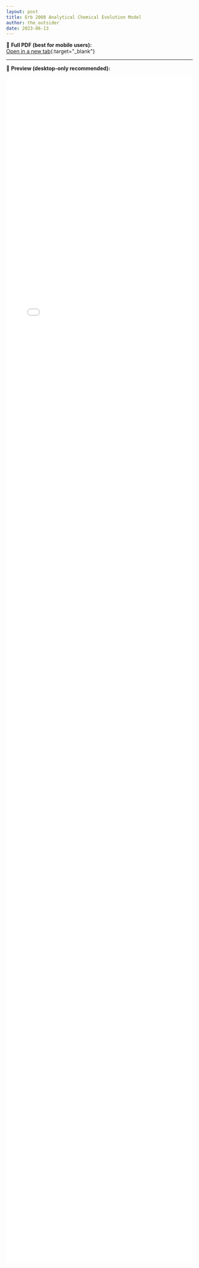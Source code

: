 ```yaml
---
layout: post
title: Erb 2008 Analytical Chemical Evolution Model
author: the_outsider
date: 2023-06-13
---
```


📄 **Full PDF (best for mobile users):**  
[Open in a new tab]( /assets/post_pdf/Erb_08_chemical_evolution_model.pdf ){:target="_blank"}

---

📄 **Preview (desktop-only recommended):**

<div style="width: 100%; height: 80vh; overflow: auto; -webkit-overflow-scrolling: touch;">
  <iframe 
    src="/assets/post_pdf/Erb_08_chemical_evolution_model.pdf" 
    style="width: 100%; height: 100%; border: none;"
    allowfullscreen>
  </iframe>
</div>